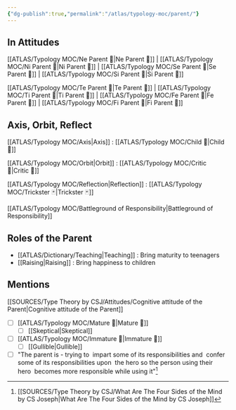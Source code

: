 ```yaml
---
{"dg-publish":true,"permalink":"/atlas/typology-moc/parent/"}
---
```



## In Attitudes

[[ATLAS/Typology MOC/Ne Parent 🤰\|Ne Parent 🤰]] | [[ATLAS/Typology MOC/Ni Parent 🤰\|Ni Parent 🤰]] | [[ATLAS/Typology MOC/Se Parent 🤰\|Se Parent 🤰]] | [[ATLAS/Typology MOC/Si Parent 🤰\|Si Parent 🤰]]

[[ATLAS/Typology MOC/Te Parent 🤰\|Te Parent 🤰]] | [[ATLAS/Typology MOC/Ti Parent 🤰\|Ti Parent 🤰]] | [[ATLAS/Typology MOC/Fe Parent 🤰\|Fe Parent 🤰]] | [[ATLAS/Typology MOC/Fi Parent 🤰\|Fi Parent 🤰]]

## Axis, Orbit, Reflect

[[ATLAS/Typology MOC/Axis\|Axis]] : [[ATLAS/Typology MOC/Child 🧒\|Child 🧒]]

[[ATLAS/Typology MOC/Orbit\|Orbit]] : [[ATLAS/Typology MOC/Critic 👵\|Critic 👵]]

[[ATLAS/Typology MOC/Reflection\|Reflection]] : [[ATLAS/Typology MOC/Trickster 🃏\|Trickster 🃏]]

[[ATLAS/Typology MOC/Battleground of Responsibility\|Battleground of Responsibility]]

## Roles of the Parent

- [[ATLAS/Dictionary/Teaching\|Teaching]] : Bring maturity to teenagers
- [[Raising\|Raising]] : Bring happiness to children 

## Mentions

 [[SOURCES/Type Theory by CSJ/Attitudes/Cognitive attitude of the Parent\|Cognitive attitude of the Parent]] 
- [ ] [[ATLAS/Typology MOC/Mature 🐢\|Mature 🐢]]
	- [ ] [[Skeptical\|Skeptical]]
- [ ] [[ATLAS/Typology MOC/Immature 🐎\|Immature 🐎]]
	- [ ] [[Gullible\|Gullible]]
- [ ] "The parent is - trying to  impart some of its responsibilities and  confer some of its responsibilities upon  the hero so the person using their hero  becomes more responsible while using it"[^1]

[^1]: [[SOURCES/Type Theory by CSJ/What Are The Four Sides of the Mind by CS Joseph\|What Are The Four Sides of the Mind by CS Joseph]]